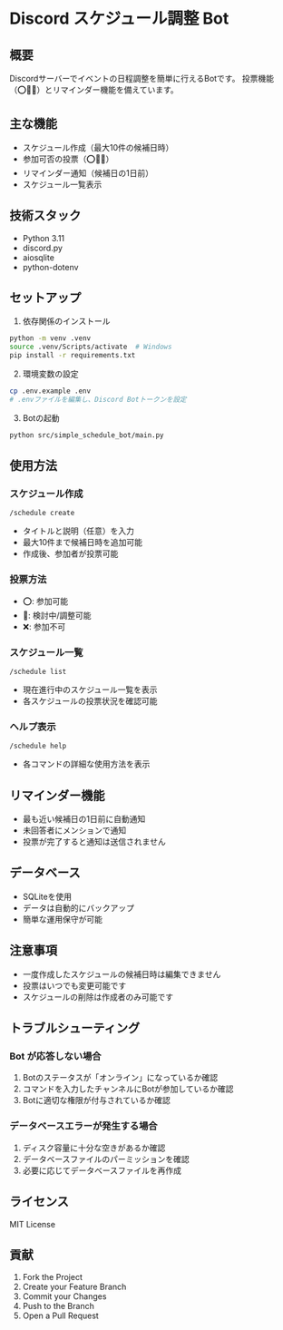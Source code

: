 # Discord スケジュール調整 Bot

## 概要
Discordサーバーでイベントの日程調整を簡単に行えるBotです。
投票機能（⭕🔺❌）とリマインダー機能を備えています。

## 主な機能
- スケジュール作成（最大10件の候補日時）
- 参加可否の投票（⭕🔺❌）
- リマインダー通知（候補日の1日前）
- スケジュール一覧表示

## 技術スタック
- Python 3.11
- discord.py
- aiosqlite
- python-dotenv

## セットアップ
1. 依存関係のインストール
```bash
python -m venv .venv
source .venv/Scripts/activate  # Windows
pip install -r requirements.txt
```

2. 環境変数の設定
```bash
cp .env.example .env
# .envファイルを編集し、Discord Botトークンを設定
```

3. Botの起動
```bash
python src/simple_schedule_bot/main.py
```

## 使用方法
### スケジュール作成
```
/schedule create
```
- タイトルと説明（任意）を入力
- 最大10件まで候補日時を追加可能
- 作成後、参加者が投票可能

### 投票方法
- ⭕: 参加可能
- 🔺: 検討中/調整可能
- ❌: 参加不可

### スケジュール一覧
```
/schedule list
```
- 現在進行中のスケジュール一覧を表示
- 各スケジュールの投票状況を確認可能

### ヘルプ表示
```
/schedule help
```
- 各コマンドの詳細な使用方法を表示

## リマインダー機能
- 最も近い候補日の1日前に自動通知
- 未回答者にメンションで通知
- 投票が完了すると通知は送信されません

## データベース
- SQLiteを使用
- データは自動的にバックアップ
- 簡単な運用保守が可能

## 注意事項
- 一度作成したスケジュールの候補日時は編集できません
- 投票はいつでも変更可能です
- スケジュールの削除は作成者のみ可能です

## トラブルシューティング
### Bot が応答しない場合
1. Botのステータスが「オンライン」になっているか確認
2. コマンドを入力したチャンネルにBotが参加しているか確認
3. Botに適切な権限が付与されているか確認

### データベースエラーが発生する場合
1. ディスク容量に十分な空きがあるか確認
2. データベースファイルのパーミッションを確認
3. 必要に応じてデータベースファイルを再作成

## ライセンス
MIT License

## 貢献
1. Fork the Project
2. Create your Feature Branch
3. Commit your Changes
4. Push to the Branch
5. Open a Pull Request
